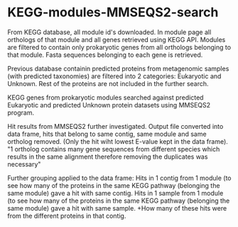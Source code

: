 # KEGG-modules-MMSEQS2-search

From KEGG database, all module id's downloaded. In module page all orthologs of that module and all genes retrieved using KEGG API. 
Modules are filtered to contain only prokaryotic genes from all orthologs belonging to that module.
Fasta sequences belonging to each gene is retrieved.

Previous database containin predicted proteins from metagenomic samples (with predicted taxonomies) are filtered into 2 categories: Eukaryotic and Unknown. Rest of the proteins are not included in the further search.

KEGG genes from prokaryotic modules searched against predicted Eukaryotic and predicted Unknown protein datasets using MMSEQS2 program.

Hit results from MMSEQS2 further investigated.
Output file converted into data frame, hits that belong to same contig, same module and same ortholog removed. (Only the hit wiht lowest E-value kept in the data frame).
"1 ortholog contains many gene sequences from different species which results in the same alignment therefore removing the duplicates was necessary"

Further grouping applied to the data frame:
Hits in 1 contig from 1 module (to see how many of the proteins in the same KEGG pathway (belonging the same module) gave a hit with same contig.
Hits in 1 sample from 1 module (to see how many of the proteins in the same KEGG pathway (belonging the same module) gave a hit with same sample.
+How many of these hits were from the different proteins in that contig.
